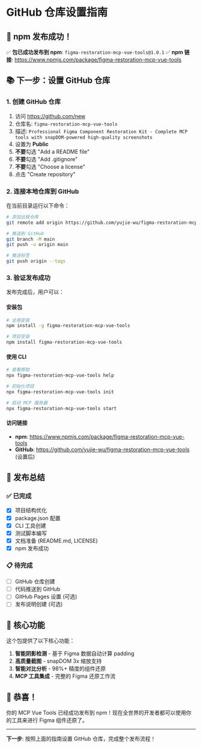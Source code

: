 # GitHub 仓库设置指南

## 🎉 npm 发布成功！

✅ **包已成功发布到 npm**: `figma-restoration-mcp-vue-tools@1.0.1`
✅ **npm 链接**: https://www.npmjs.com/package/figma-restoration-mcp-vue-tools

## 📚 下一步：设置 GitHub 仓库

### 1. 创建 GitHub 仓库

1. 访问 https://github.com/new
2. 仓库名: `figma-restoration-mcp-vue-tools`
3. 描述: `Professional Figma Component Restoration Kit - Complete MCP tools with snapDOM-powered high-quality screenshots`
4. 设置为 **Public**
5. **不要**勾选 "Add a README file"
6. **不要**勾选 "Add .gitignore"
7. **不要**勾选 "Choose a license"
8. 点击 "Create repository"

### 2. 连接本地仓库到 GitHub

在当前目录运行以下命令：

```bash
# 添加远程仓库
git remote add origin https://github.com/yujie-wu/figma-restoration-mcp-vue-tools.git

# 推送到 GitHub
git branch -M main
git push -u origin main

# 推送标签
git push origin --tags
```

### 3. 验证发布成功

发布完成后，用户可以：

#### 安装包
```bash
# 全局安装
npm install -g figma-restoration-mcp-vue-tools

# 项目安装
npm install figma-restoration-mcp-vue-tools
```

#### 使用 CLI
```bash
# 查看帮助
npx figma-restoration-mcp-vue-tools help

# 初始化项目
npx figma-restoration-mcp-vue-tools init

# 启动 MCP 服务器
npx figma-restoration-mcp-vue-tools start
```

#### 访问链接
- **npm**: https://www.npmjs.com/package/figma-restoration-mcp-vue-tools
- **GitHub**: https://github.com/yujie-wu/figma-restoration-mcp-vue-tools (设置后)

## 🎯 发布总结

### ✅ 已完成
- [x] 项目结构优化
- [x] package.json 配置
- [x] CLI 工具创建
- [x] 测试脚本编写
- [x] 文档准备 (README.md, LICENSE)
- [x] npm 发布成功

### 📋 待完成
- [ ] GitHub 仓库创建
- [ ] 代码推送到 GitHub
- [ ] GitHub Pages 设置 (可选)
- [ ] 发布说明创建 (可选)

## 🚀 核心功能

这个包提供了以下核心功能：

1. **智能阴影检测** - 基于 Figma 数据自动计算 padding
2. **高质量截图** - snapDOM 3x 缩放支持
3. **智能对比分析** - 98%+ 精度的组件还原
4. **MCP 工具集成** - 完整的 Figma 还原工作流

## 🎉 恭喜！

你的 MCP Vue Tools 已经成功发布到 npm！现在全世界的开发者都可以使用你的工具来进行 Figma 组件还原了。

---

**下一步**: 按照上面的指南设置 GitHub 仓库，完成整个发布流程！
